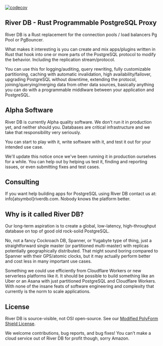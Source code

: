 [![codecov](https://codecov.io/gh/riverdb/riverdb/branch/master/graph/badge.svg?token=EjhI1wBhtG)](https://codecov.io/gh/riverdb/riverdb)

## River DB - Rust Programmable PostgreSQL Proxy

River DB is a Rust replacement for the connection pools / load balancers Pg Pool or PgBouncer.

What makes it interesting is you can create and mix apps/plugins written in Rust that hook into one or more parts of the PostgreSQL protocol to modify the behavior. Including the replication stream/protocol.

You can use this for logging/auditing, query rewriting, fully customizable partitioning, caching with automatic invalidation, high availability/failover, upgrading PostgreSQL without downtime, extending the protocol, joining/querying/merging data from other data sources, basically anything you can do with a programmable middlware between your application and PostgreSQL.

## Alpha Software

River DB is currently Alpha quality software. We don't run it in production yet, and neither should you. Databases are critical infrastructure and we take that responsibility very seriously.

You can start to play with it, write software with it, and test it out for your intended use case.

We'll update this notice once we've been running it in production ourselves for a while. You can help out by helping us test it, finding and reporting issues, or even submitting fixes and test cases.

## Consulting

If you want help building apps for PostgreSQL using River DB contact us at: info[atsymbol]riverdb.com. Nobody knows the platform better.

## Why is it called River DB?

Our long-term aspiration is to create a global, low-latency, high-throughput database on top of good old rock-solid PostgreSQL.

No, not a fancy Cockroach DB, Spanner, or Yugabyte type of thing, just a straightforward single master (or partitioned multi-master) with replicas potentially geographically distributed.
That might sound boring compared to Spanner with their GPS/atomic clocks, but it may actually perform better
and cost less in many important use cases.

Something we could use efficiently from Cloudflare Workers or new serverless platforms like it. It should be possible
to build something like an Uber or an Asana with just partitioned PostgreSQL and Cloudflare Workers. With none of the insane feats of
software engineering and complexity that currently is the norm to scale applications.

## License

River DB is source-visible, not OSI open-source. See our [Modified PolyForm Shield License](LICENSE.md).

We welcome contributions, bug reports, and bug fixes! You can't make a cloud service out of River DB for profit though, sorry Amazon.


